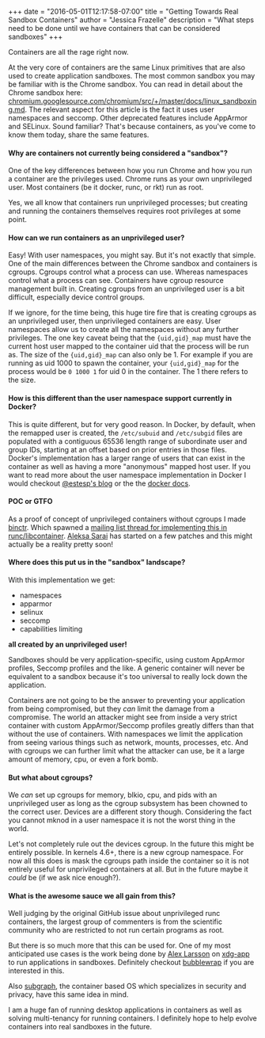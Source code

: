 +++
date = "2016-05-01T12:17:58-07:00"
title = "Getting Towards Real Sandbox Containers"
author = "Jessica Frazelle"
description = "What steps need to be done until we have containers that can be considered sandboxes"
+++

Containers are all the rage right now.

At the very core of containers are the same Linux primitives that are also used to create application sandboxes.
The most common sandbox you may be familiar with is the Chrome sandbox. You can read in detail about the Chrome sandbox
here: [chromium.googlesource.com/chromium/src/+/master/docs/linux_sandboxing.md](https://chromium.googlesource.com/chromium/src/+/master/docs/linux_sandboxing.md).
The relevant aspect for this article is the fact it uses user namespaces and seccomp. Other deprecated features include AppArmor
and SELinux. Sound familiar? That's because containers, as you've come to know them today, share the same features.

#### Why are containers not currently being considered a "sandbox"?

One of the key differences between how you run Chrome
and how you run a container are the privileges used. Chrome runs as your own unprivileged user. Most containers (be it docker, runc, or rkt) run as
root.

Yes, we all know that containers run unprivileged processes; but creating and running the containers themselves requires root privileges at some point.

#### How can we run containers as an unprivileged user?

Easy! With user namespaces, you might say. But it's not exactly that simple. One of the main differences between the Chrome
sandbox and containers is cgroups. Cgroups control what a process can use. Whereas namespaces
control what a process can see. Containers have cgroup resource management built in. Creating cgroups from an unprivileged
user is a bit difficult, especially device control groups.

If we ignore, for the time being, this huge tire fire that is creating cgroups as an unprivileged user, then
unprivileged containers are easy. User namespaces allow us to create all the namespaces without any further privileges.
The one key caveat being that the `{uid,gid}_map` must have the current host user mapped to the container uid that the process
will be run as. The size of the `{uid,gid}_map` can also only be 1. For example if you are running as uid 1000 to spawn the container, your
`{uid,gid}_map` for the process would be `0 1000 1` for uid 0 in the container. The 1 there refers to the size.

#### How is this different than the user namespace support currently in Docker?

This is quite different, but for very good reason. In Docker, by default, when the remapped user is created,
the `/etc/subuid` and `/etc/subgid` files are populated with a contiguous 65536 length range of subordinate user and group
IDs, starting at an offset based on prior entries in those files. Docker's implementation has a larger range of users that can
exist in the container as well as having a more "anonymous" mapped host user.
If you want to read more about the user namespace implementation
in Docker I would checkout [@estesp's blog](https://integratedcode.us/2015/10/13/user-namespaces-have-arrived-in-docker/) or the
the [docker docs](https://docs.docker.com/engine/reference/commandline/daemon/#daemon-user-namespace-options).

#### POC or GTFO

As a proof of concept of unprivileged containers without cgroups I made [binctr](https://github.com/jfrazelle/binctr). Which
spawned a
[mailing list thread for implementing this in runc/libcontainer](https://groups.google.com/a/opencontainers.org/forum/#!topic/dev/yutVaSLcqWI).
[Aleksa Sarai](https://github.com/cyphar) has started on a few patches and this might actually be a reality pretty soon!

#### Where does this put us in the "sandbox" landscape?

With this implementation we get:

- namespaces
- apparmor
- selinux
- seccomp
- capabilities limiting

**all created by an unprivileged user!**

Sandboxes should be very application-specific, using custom
AppArmor profiles, Seccomp profiles and the like. A generic container will
never be equivalent to a sandbox because it's too universal to really lock down
the application.

Containers are not going to be the answer to preventing your application from
being compromised, but they _can_ limit the damage from a compromise. The world
an attacker might see from inside a very strict container with custom
AppArmor/Seccomp profiles greatly differs than that without the use of
containers. With namespaces we limit the application from seeing various things
such as network, mounts, processes, etc. And with cgroups we can further limit
what the attacker can use, be it a large amount of memory, cpu, or even a fork
bomb.

#### But what about cgroups?

We _can_ set up cgroups for memory, blkio, cpu, and
pids with an unprivileged user as long as the cgroup subsystem has been chowned to the
correct user. Devices are a different story though. Considering the fact you
cannot mknod in a user namespace it is not the worst thing in the world.

Let's not completely rule out the devices cgroup. In the future this might be entirely possible. In kernels 4.6+, there is a new
cgroup namespace. For now all this does is mask the cgroups path inside the container so it is not entirely useful
for unprivileged containers at all. But in the future maybe it _could_ be (if we ask nice enough?).

#### What is the awesome sauce we all gain from this?

Well judging by the original GitHub issue about unprivileged runc containers, the largest group of commenters is from
the scientific community who are restricted to not run certain programs as root.


But there is so much more that this can be used for. One of my most anticipated use cases is the work being done by
[Alex Larsson](https://blogs.gnome.org/alexl/) on [xdg-app](https://wiki.gnome.org/Projects/SandboxedApps) to run applications in sandboxes.
Definitely checkout [bubblewrap](https://github.com/projectatomic/bubblewrap) if you are interested in this.

Also [subgraph](https://subgraph.com/), the container based OS which specializes in security and privacy, have this same idea in mind.

I am a huge fan of running desktop applications in containers as well as solving multi-tenancy for running containers.
I definitely hope to help evolve containers into real sandboxes in the future.

